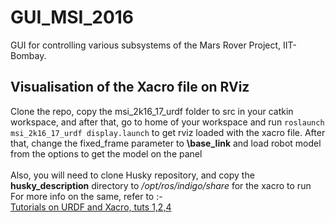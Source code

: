 # GUI_MSI_2016
GUI for controlling various subsystems of the Mars Rover Project, IIT-Bombay.

## Visualisation of the Xacro file on RViz
Clone the repo, copy the msi_2k16_17_urdf folder to src in your catkin workspace, and after that, go to home of your workspace and run `roslaunch msi_2k16_17_urdf display.launch` to get rviz loaded with the xacro file. After that, change the fixed_frame parameter to **\base_link** and load robot model from the options to get the model on the panel </br>
</br>
Also, you will need to clone Husky repository, and copy the **husky_description** directory to */opt/ros/indigo/share* for the xacro to run </br>
For more info on the same, refer to :- </br> 
[Tutorials on URDF and Xacro, tuts 1,2,4](http://wiki.ros.org/urdf/Tutorials) </br>

